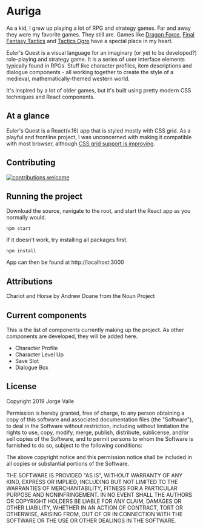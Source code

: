 # Auriga

As a kid, I grew up playing a lot of RPG and strategy games. Far and away they were my favorite games. They still are. Games like [Dragon Force](https://en.wikipedia.org/wiki/Dragon_Force), [Final Fantasy Tactics](https://en.wikipedia.org/wiki/Final_Fantasy_Tactics) and [Tactics Ogre](https://en.wikipedia.org/wiki/Tactics_Ogre:_Let_Us_Cling_Together) have a special place in my heart.

Euler's Quest is a visual language for an imaginary (or yet to be developed?) role-playing and strategy game. It is a series of user interface elements typically found in RPGs. Stuff like character profiles, item descriptions and dialogue components - all working together to create the style of a medieval, mathematically-themed western world.

It's inspired by a lot of older games, but it's built using pretty modern CSS techniques and React components.

## At a glance

Euler's Quest is a React(v.16) app that is styled mostly with CSS grid. As a playful and frontline project, I was unconcerned with making it compatible with most browser, although [CSS grid support is improving](https://caniuse.com/#feat=css-grid).

## Contributing

[![contributions welcome](https://img.shields.io/badge/contributions-welcome-brightgreen.svg?style=flat)](https://github.com/dwyl/esta/issues)

## Running the project

Download the source, navigate to the root, and start the React app as you normally would.

`
npm start
`

If it doesn't work, try installing all packages first.

`
npm install
`

App can then be found at http://localhost:3000

## Attributions

Chariot and Horse by Andrew Doane from the Noun Project

## Current components

This is the list of components currently making up the project. As other components are developed, they will be added here.

* Character Profile
* Character Level Up
* Save Slot
* Dialogue Box

## License

Copyright 2019 Jorge Valle

Permission is hereby granted, free of charge, to any person obtaining a copy of this software and associated documentation files (the "Software"), to deal in the Software without restriction, including without limitation the rights to use, copy, modify, merge, publish, distribute, sublicense, and/or sell copies of the Software, and to permit persons to whom the Software is furnished to do so, subject to the following conditions:

The above copyright notice and this permission notice shall be included in all copies or substantial portions of the Software.

THE SOFTWARE IS PROVIDED "AS IS", WITHOUT WARRANTY OF ANY KIND, EXPRESS OR IMPLIED, INCLUDING BUT NOT LIMITED TO THE WARRANTIES OF MERCHANTABILITY, FITNESS FOR A PARTICULAR PURPOSE AND NONINFRINGEMENT. IN NO EVENT SHALL THE AUTHORS OR COPYRIGHT HOLDERS BE LIABLE FOR ANY CLAIM, DAMAGES OR OTHER LIABILITY, WHETHER IN AN ACTION OF CONTRACT, TORT OR OTHERWISE, ARISING FROM, OUT OF OR IN CONNECTION WITH THE SOFTWARE OR THE USE OR OTHER DEALINGS IN THE SOFTWARE.